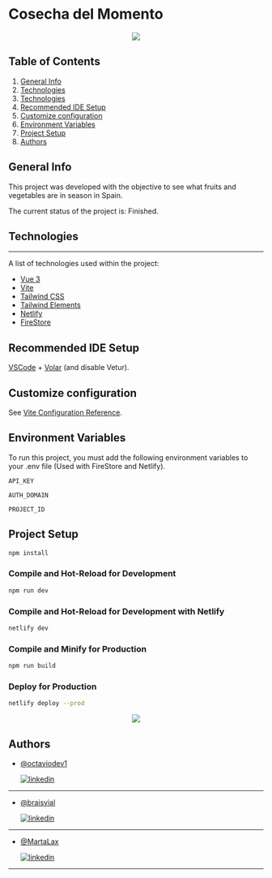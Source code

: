 # Cosecha del Momento

<div align="center">
<img src="https://iili.io/JKkMCpp.png" >
</div>

 ## Table of Contents
1. [General Info](#general-info)
2. [Technologies](#technologies)
3. [Technologies](#technologies)
4. [Recommended IDE Setup](#recommended-ide-setup)
5. [Customize configuration](#customize-configuration)
6. [Environment Variables](#environment-variables)
7. [Project Setup](#project-setup)
8. [Authors](#authors)

## General Info
This project was developed with the objective to see what fruits and vegetables are in season in Spain.

The current status of the project is: Finished.

## Technologies

***
A list of technologies used within the project:
* [Vue 3](https://vuejs.org/)
* [Vite](https://vitejs.dev/)
* [Tailwind CSS](https://tailwindcss.com/)
* [Tailwind Elements](https://tw-elements.com/)
* [Netlify](https://www.netlify.com/)
* [FireStore](https://firebase.google.com/docs/firestore?hl=es-419)

## Recommended IDE Setup

[VSCode](https://code.visualstudio.com/) + [Volar](https://marketplace.visualstudio.com/items?itemName=Vue.volar) (and disable Vetur).

## Customize configuration

See [Vite Configuration Reference](https://vitejs.dev/config/).

## Environment Variables

To run this project, you must add the following environment variables to your .env file (Used with FireStore and Netlify).

`API_KEY`

`AUTH_DOMAIN`

`PROJECT_ID`


## Project Setup

```sh
npm install
```

### Compile and Hot-Reload for Development

```sh
npm run dev
```

### Compile and Hot-Reload for Development with Netlify

```sh
netlify dev
```

### Compile and Minify for Production

```sh
npm run build
```

### Deploy for Production

```sh
netlify deploy --prod
```

<div align="center">
<img src="https://iili.io/JKkypql.png" >
</div>

## Authors

- [@octaviodev1](https://github.com/octaviodev1)

  [![linkedin](https://img.shields.io/badge/linkedin-0A66C2?style=for-the-badge&logo=linkedin&logoColor=white)](https://www.linkedin.com/in/octavian-mihail-badea/)

***

- [@braisvial](https://github.com/braisvial)
  
  [![linkedin](https://img.shields.io/badge/linkedin-0A66C2?style=for-the-badge&logo=linkedin&logoColor=white)](https://www.linkedin.com/in/braisvila/)

***

- [@MartaLax](https://github.com/MartaLax)
 
  [![linkedin](https://img.shields.io/badge/linkedin-0A66C2?style=for-the-badge&logo=linkedin&logoColor=white)](https://www.linkedin.com/in/marta-ermerinda-lax-casta%C3%B1o/)

***

